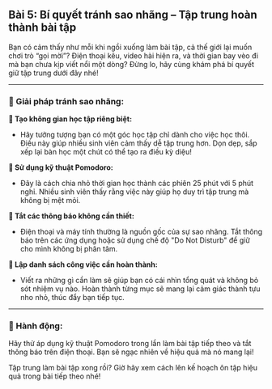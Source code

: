 ## Bài 5: Bí quyết tránh sao nhãng – Tập trung hoàn thành bài tập

Bạn có cảm thấy như mỗi khi ngồi xuống làm bài tập, cả thế giới lại muốn chơi trò “gọi mời”? Điện thoại kêu, video hài hiện ra, và thời gian bay vèo đi mà bạn chưa kịp viết nổi một dòng? Đừng lo, hãy cùng khám phá bí quyết giữ tập trung dưới đây nhé!

---

### 📌 Giải pháp tránh sao nhãng:

**🔹 Tạo không gian học tập riêng biệt:**
- Hãy tưởng tượng bạn có một góc học tập chỉ dành cho việc học thôi. Điều này giúp nhiều sinh viên cảm thấy dễ tập trung hơn. Dọn dẹp, sắp xếp lại bàn học một chút có thể tạo ra điều kỳ diệu!

**🔹 Sử dụng kỹ thuật Pomodoro:**
- Đây là cách chia nhỏ thời gian học thành các phiên 25 phút với 5 phút nghỉ. Nhiều sinh viên thấy rằng việc này giúp họ duy trì tập trung mà không bị mệt mỏi.

**🔹 Tắt các thông báo không cần thiết:**
- Điện thoại và máy tính thường là nguồn gốc của sự sao nhãng. Tắt thông báo trên các ứng dụng hoặc sử dụng chế độ "Do Not Disturb" để giữ cho mình không bị phân tâm.

**🔹 Lập danh sách công việc cần hoàn thành:**
- Viết ra những gì cần làm sẽ giúp bạn có cái nhìn tổng quát và không bỏ sót nhiệm vụ nào. Hoàn thành từng mục sẽ mang lại cảm giác thành tựu nho nhỏ, thúc đẩy bạn tiếp tục.

---

### 🚀 Hành động:

Hãy thử áp dụng kỹ thuật Pomodoro trong lần làm bài tập tiếp theo và tắt thông báo trên điện thoại. Bạn sẽ ngạc nhiên về hiệu quả mà nó mang lại!

Tập trung làm bài tập xong rồi? Giờ hãy xem cách lên kế hoạch ôn tập hiệu quả trong bài tiếp theo nhé!